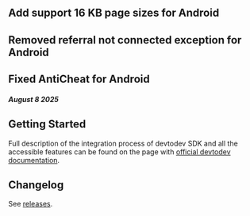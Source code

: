 ## Add support 16 KB page sizes for Android
## Removed referral not connected exception for Android
## Fixed AntiCheat for Android

##### _August 8 2025_

## Getting Started

Full description of the integration process of devtodev SDK and all the accessible features can be found on the page with [official devtodev documentation](https://docs.devtodev.com/integration/integration-of-sdk-v2/sdk-integration/unity).

## Changelog

See [releases](https://github.com/devtodev-analytics/Unity-sdk-3.0/releases).
